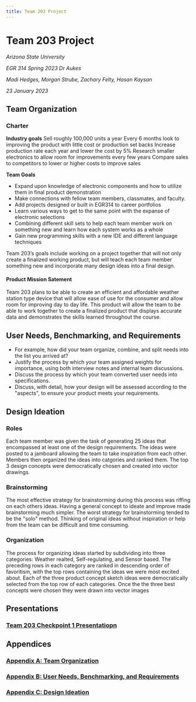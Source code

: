 ```yaml
---
title: Team 203 Project
---
```


# Team 203 Project
_Arizona State University_

_EGR 314 Spring 2023 Dr Aukes_

_Madi Hedges, Morgan Strube, Zachary Felty, Hasan Kaysan_

_23 January 2023_

## Team Organization

### Charter
**Industry goals**
Sell roughly 100,000 units a year
Every 6 months look to improving the product with little cost or production set backs
Increase production rate each year and lower the cost by 5%
Research smaller electronics to allow room for improvements every few years
Compare sales to competitors to lower or higher costs to improve sales

**Team Goals**
* Expand upon knowledge of  electronic components and how to utilize them in final product demonstration
* Make connections with fellow team members, classmates, and faculty. 
* Add projects designed or built in EGR314 to career portfolios 
* Learn various ways to get to the same point with the expanse of electronic selections
* Combining different skill sets to help each team member work on something new and learn how each system works as a whole
* Gain new programming skills with a new IDE and different language techniques


Team 203’s goals include working on a project together that will not only create a finalized working product, but will teach each team member something new and incorporate many design ideas into a final design.

#### Product Mission Satement
Team 203 plans to be able to create an efficient and affordable weather station type device that will allow ease of use for the consumer and allow room for improving day to day life. This product will allow the team to be able to work together to create a finalized product that displays accurate data and demonstrates the skills learned throughout the course.
## User Needs, Benchmarking, and Requirements
* For example, how did your team organize, combine, and split needs into the list you arrived at? 
* Justify the process by which your team assigned weights for importance, using both interview notes and internal team discussions.
* Discuss the process by which your team converted user needs into specifications.
* Discuss, with detail, how your design will be assessed according to the "aspects", to ensure your product meets your requirements.


## Design Ideation
### Roles
Each team member was given the task of generating 25 ideas that encompassed at least one of the design requirements. The ideas were posted to a jamboard allowing the team to take inspiration from each other. Members then organized the ideas into catgories and ranked them. The top 3 design concepts were democratically chosen and created into vector drawings.
### Brainstorming
The most effective strategy for brainstorming during this process was riffing on each others ideas. Having a general concept to ideate and improve made brainstorming much simpler. The worst strategy for brainstorming tended to be the "solo" method. Thinking of original ideas without inspiration or help from the team can be difficult and time consuming.
### Organization
The process for organizing ideas started by subdividing into three categories: Weather realted, Self-regulating, and Sensor based. The preceding rows in each category are ranked in descending order of favoritism, with the top rows containing the ideas we were most excited about. Each of the three product concept sketch ideas were democratically selected from the top row of each categories. Once the the three best concepts were chosen they were drawn into vector images

## Presentations

### [Team 203 Checkpoint 1 Presentatiopn](https://www.youtube.com/)

## Appendices

### [Appendix A: Team Organization](/TOA)

### [Appendix B: User Needs, Benchmarking, and Requirements](/UNBRA)

### [Appendix C: Design Ideation](/DIA)
